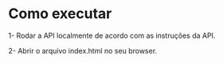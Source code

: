 # Como executar

1- Rodar a API localmente de acordo com as instruções da API.

2- Abrir o arquivo index.html no seu browser.
